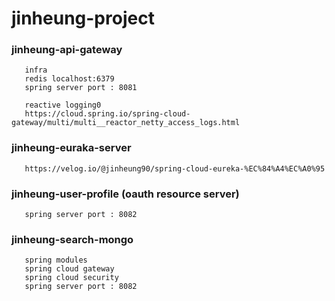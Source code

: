 # jinheung-project

### jinheung-api-gateway

```
   infra
   redis localhost:6379
   spring server port : 8081
  
   reactive logging0
   https://cloud.spring.io/spring-cloud-gateway/multi/multi__reactor_netty_access_logs.html
```

### jinheung-euraka-server

```
   https://velog.io/@jinheung90/spring-cloud-eureka-%EC%84%A4%EC%A0%95
```

### jinheung-user-profile (oauth resource server)

```
   spring server port : 8082
```

### jinheung-search-mongo

```
   spring modules
   spring cloud gateway 
   spring cloud security
   spring server port : 8082
```